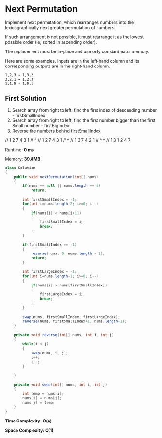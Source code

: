 # Next Permutation

Implement next permutation, which rearranges numbers into the lexicographically next greater permutation of numbers.

If such arrangement is not possible, it must rearrange it as the lowest possible order (ie, sorted in ascending order).

The replacement must be in-place and use only constant extra memory.

Here are some examples. Inputs are in the left-hand column and its corresponding outputs are in the right-hand column.

```
1,2,3 → 1,3,2
3,2,1 → 1,2,3
1,1,5 → 1,5,1
```

## First Solution

1. Search array from right to left, find the first index of descending number - firstSmallIndex
2. Search array from right to left, find the first number bigger than the first Small number - firstBigIndex
3. Reverse the numbers behind firstSmallIndex
 
// 1   2   7   4   3   1
//     ^
// 1   2   7   4   3   1
//                 ^
// 1   3   7   4   2   1
//     ^           ^
// 1   3   1   2   4   7

Runtime: **0 ms**

Memory: **39.8MB**

```java
class Solution 
{
    public void nextPermutation(int[] nums) 
    {
        if(nums == null || nums.length == 0)
            return;
        
        int firstSmallIndex = -1;
        for(int i=nums.length-2; i>=0; i--)
        {
            if(nums[i] < nums[i+1])
            {
                firstSmallIndex = i;
                break;
            }
        }
        
        if(firstSmallIndex == -1)
        {
            reverse(nums, 0, nums.length - 1);
            return;
        }
        
        int firstLargeIndex = -1;
        for(int i=nums.length-1; i>=0; i--)
        {
            if(nums[i] > nums[firstSmallIndex])
            {
                firstLargeIndex = i;
                break;
            }
        }
        
        swap(nums, firstSmallIndex, firstLargeIndex);
        reverse(nums, firstSmallIndex+1, nums.length-1);
    }
    
    private void reverse(int[] nums, int i, int j)
    {
        while(i < j)
        {
            swap(nums, i, j);
            i++;
            j--;
        }
            
    }
        
    private void swap(int[] nums, int i, int j)
    {
        int temp = nums[i];
        nums[i] = nums[j];
        nums[j] = temp;
    }
}
```

**Time Complexity: O(n)**

**Space Complexity: O(1)**
    